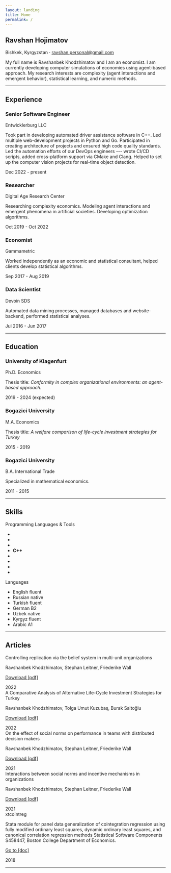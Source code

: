 ```yaml
---
layout: landing
title: Home
permalink: /
---
```


<!-- About-->
<section class="resume-section" id="about">
    <div class="resume-section-content">
        <h1 class="mb-1 text-capitalize">
            Ravshan
            <span class="text-primary">Hojimatov</span>
        </h1>
        <div class="subheading mb-5">
            Bishkek, Kyrgyzstan · 
            <a href="mailto:ravshan.personal@gmail.com">ravshan.personal@gmail.com</a>
        </div>
        <p class="lead mb-5">My full name is Ravshanbek Khodzhimatov and I am an economist. I am currently developing computer simulations of economies using agent-based approach. My research interests are complexity (agent interactions and emergent behavior), statistical learning, and numeric methods.</p>
        <div class="social-icons">
            <a class="social-icon" href="https://linkedin.com/in/hojimat" target="_blank"><i class="fab fa-linkedin-in"></i></a>
            <a class="social-icon" href="https://github.com/hojimat" target="_blank"><i class="fab fa-github"></i></a>
            <a class="social-icon" href="https://twitter.com/hojimatx" target="_blank"><i class="fab fa-twitter"></i></a>
            <a class="social-icon" href="https://scholar.google.com/citations?user=m0rpGXkAAAAJ" target="_blank"><i class="fa-brands fa-google-scholar"></i></a>
            <a class="social-icon" href="https://t.me/dismalfriedman" target="_blank"><i class="fab fa-telegram"></i></a>
        </div>
    </div>
</section>
<hr class="m-0" />
<!-- Experience-->
<section class="resume-section" id="experience">
    <div class="resume-section-content">
        <h2 class="mb-5">Experience</h2>
        <div class="d-flex flex-column flex-md-row justify-content-between mb-5">
            <div class="flex-grow-1">
                <h3 class="mb-0">Senior Software Engineer</h3>
                <div class="subheading mb-3">Entwicklerburg LLC</div>
                <p>Took part in developing automated driver assistance software in C++. Led multiple web-development projects in Python and Go. Participated in creating architecture of projects and ensured high code quality standards. Led the automation efforts of our DevOps engineers --- wrote CI/CD scripts, added cross-platform support via CMake and Clang. Helped to set up the computer vision projects for real-time object detection.</p>
            </div>
            <div class="flex-shrink-0"><span class="text-primary">Dec 2022 - present</span></div>
        </div>
        <div class="d-flex flex-column flex-md-row justify-content-between mb-5">
            <div class="flex-grow-1">
                <h3 class="mb-0">Researcher</h3>
                <div class="subheading mb-3">Digital Age Research Center</div>
                <p>Researching complexity economics. Modeling agent interactions and emergent phenomena in artificial societies. Developing optimization algorithms.</p>
            </div>
            <div class="flex-shrink-0"><span class="text-primary">Oct 2019 - Oct 2022</span></div>
        </div>
        <div class="d-flex flex-column flex-md-row justify-content-between mb-5">
            <div class="flex-grow-1">
                <h3 class="mb-0">Economist</h3>
                <div class="subheading mb-3">Gammametric</div>
                <p>Worked independently as an economic and statistical consultant, helped clients develop statistical algorithms.</p>
            </div>
            <div class="flex-shrink-0"><span class="text-primary">Sep 2017 - Aug 2019</span></div>
        </div>
        <div class="d-flex flex-column flex-md-row justify-content-between mb-5">
            <div class="flex-grow-1">
                <h3 class="mb-0">Data Scientist</h3>
                <div class="subheading mb-3">Devoin SDS</div>
                <p>Automated data mining processes, managed databases and website-backend, performed statistical analyses.</p>
            </div>
            <div class="flex-shrink-0"><span class="text-primary">Jul 2016 - Jun 2017</span></div>
        </div>
    </div>
</section>
<hr class="m-0" />
<!-- Education-->
<section class="resume-section" id="education">
    <div class="resume-section-content">
        <h2 class="mb-5">Education</h2>
        <div class="d-flex flex-column flex-md-row justify-content-between mb-5">
            <div class="flex-grow-1">
                <h3 class="mb-0">University of Klagenfurt</h3>
                <div class="subheading mb-3">Ph.D. Economics</div>
                <p>Thesis title: <i>Conformity in complex organizational environments: an agent-based approach.</i></p>
            </div>
            <div class="flex-shrink-0"><span class="text-primary">2019 - 2024 (expected)</span></div>
        </div>
        <div class="d-flex flex-column flex-md-row justify-content-between mb-5">
            <div class="flex-grow-1">
                <h3 class="mb-0">Bogazici University</h3>
                <div class="subheading mb-3">M.A. Economics</div>
                <p>Thesis title: <i>A welfare comparison of life-cycle investment strategies for Turkey</i></p>
            </div>
            <div class="flex-shrink-0"><span class="text-primary">2015 - 2019</span></div>
        </div>
        <div class="d-flex flex-column flex-md-row justify-content-between">
            <div class="flex-grow-1">
                <h3 class="mb-0">Bogazici University</h3>
                <div class="subheading mb-3">B.A. International Trade</div>
                <p>Specialized in mathematical economics.</p>
            </div>
            <div class="flex-shrink-0"><span class="text-primary">2011 - 2015</span></div>
        </div>
    </div>
</section>
<hr class="m-0" />
<!-- Skills-->
<section class="resume-section" id="skills">
    <div class="resume-section-content">
        <h2 class="mb-5">Skills</h2>
        <div class="subheading mb-3">Programming Languages & Tools</div>
        <ul class="list-inline dev-icons">
            <li class="list-inline-item ml-3"><i class="fab fa-python"></i></li>
            <li class="list-inline-item ml-3"><i class="fab fa-r-project"></i></li>
            <li class="list-inline-item ml-3"><i class="fa-brands fa-golang"></i></li>
            <li class="list-inline-item ml-3"><b>C++</b></li>
            <li class="list-inline-item ml-3"><i class="fas fa-terminal"></i></li>
            <li class="list-inline-item ml-3"><i class="fab fa-docker"></i></li>
            <li class="list-inline-item ml-3"><i class="fab fa-html5"></i></li>
            <li class="list-inline-item ml-3"><i class="fab fa-github"></i></li>
        </ul>
        <div class="subheading mb-3 mt-5">Languages</div>
        <ul class="list-group">
          <li class="list-group-item d-flex justify-content-between align-items-center">
            English
            <span class="badge badge-primary badge-pill">fluent</span>
          </li>
          <li class="list-group-item d-flex justify-content-between align-items-center">
            Russian
            <span class="badge badge-primary badge-pill">native</span>
          </li>
          <li class="list-group-item d-flex justify-content-between align-items-center">
            Turkish
            <span class="badge badge-primary badge-pill">fluent</span>
          </li>
          <li class="list-group-item d-flex justify-content-between align-items-center">
            German
            <span class="badge badge-primary badge-pill">B2</span>
          </li>
          <li class="list-group-item d-flex justify-content-between align-items-center">
            Uzbek
            <span class="badge badge-primary badge-pill">native</span>
          </li>
          <li class="list-group-item d-flex justify-content-between align-items-center">
            Kyrgyz
            <span class="badge badge-primary badge-pill">fluent</span>
          </li>
          <li class="list-group-item d-flex justify-content-between align-items-center">
            Arabic
            <span class="badge badge-primary badge-pill">A1</span>
          </li>
        </ul>
<!--
        <div class="subheading mb-3">Workflow</div>
        <ul class="fa-ul mb-0">
            <li>
                <span class="fa-li"><i class="fas fa-check"></i></span>
                Economic and statistical analysis
            </li>
            <li>
                <span class="fa-li"><i class="fas fa-check"></i></span>
                Simulations modeling
            </li>
            <li>
                <span class="fa-li"><i class="fas fa-check"></i></span>
                FOSS tools development
            </li>
        </ul>
-->
    </div>
</section>
<hr class="m-0" />
<!-- Articles -->
<section class="resume-section" id="articles">
    <div class="resume-section-content">
        <h2 class="mb-5">Articles</h2>
        <div class="d-flex flex-column flex-md-row justify-content-between mb-5">
            <div class="flex-grow-1">
                <div class="subheading mb-3">Controlling replication via the belief system in multi-unit organizations</div>
                <p>Ravshanbek Khodzhimatov, Stephan Leitner, Friederike Wall</p>
                <p><a href="https://arxiv.org/pdf/2206.03786.pdf">Download [pdf]</a></p>
            </div>
            <div class="flex-shrink-0"><span class="text-primary">2022</span></div>
        </div>
        <div class="d-flex flex-column flex-md-row justify-content-between mb-5">
            <div class="flex-grow-1">
                <div class="subheading mb-3">A Comparative Analysis of Alternative Life-Cycle Investment Strategies for Turkey</div>
                <p>Ravshanbek Khodzhimatov, Tolga Umut Kuzuba&#x15F;, Burak Salto&#x11F;lu</p>
                <p><a href="http://ideas.econ.boun.edu.tr/content/wp/EC2022_01.pdf">Download [pdf]</a></p>
            </div>
            <div class="flex-shrink-0"><span class="text-primary">2022</span></div>
        </div>
        <div class="d-flex flex-column flex-md-row justify-content-between mb-5">
            <div class="flex-grow-1">
                <div class="subheading mb-3">On the effect of social norms on performance in teams with distributed decision makers</div>
                <p>Ravshanbek Khodzhimatov, Stephan Leitner, Friederike Wall</p>
                <p><a href="https://arxiv.org/pdf/2104.05993">Download [pdf]</a></p>
            </div>
            <div class="flex-shrink-0"><span class="text-primary">2021</span></div>
        </div>
        <div class="d-flex flex-column flex-md-row justify-content-between mb-5">
            <div class="flex-grow-1">
                <div class="subheading mb-3">Interactions between social norms and incentive mechanisms in organizations</div>
                <p>Ravshanbek Khodzhimatov, Stephan Leitner, Friederike Wall</p>
                <p><a href="https://arxiv.org/pdf/2102.12309.pdf">Download [pdf]</a></p>
            </div>
            <div class="flex-shrink-0"><span class="text-primary">2021</span></div>
        </div>
        <div class="d-flex flex-column flex-md-row justify-content-between mb-5">
            <div class="flex-grow-1">
                <div class="subheading mb-3">xtcointreg</div>
                <p>Stata module for panel data generalization of cointegration regression using fully modified ordinary least squares, dynamic ordinary least squares, and canonical correlation regression methods Statistical Software Components S458447, Boston College Department of Economics.</p>
                <p><a href="/blog/xtcointreg.html">Go to [doc]</a></p>
            </div>
            <div class="flex-shrink-0"><span class="text-primary">2018</span></div>
        </div>
    </div>
</section>
<hr class="m-0" />
